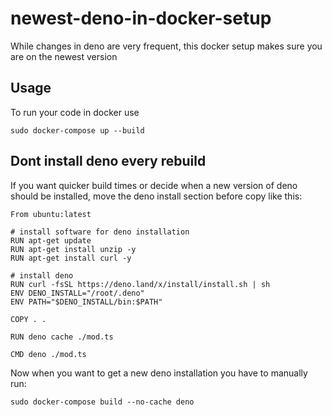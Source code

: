 # newest-deno-in-docker-setup
While changes in deno are very frequent, this docker setup makes sure you are on the newest version

## Usage

To run your code in docker use

```
sudo docker-compose up --build
```

## Dont install deno every rebuild

If you want quicker build times or decide when a new version of deno should be installed, move the deno install section before copy like this:

```
From ubuntu:latest

# install software for deno installation
RUN apt-get update
RUN apt-get install unzip -y
RUN apt-get install curl -y

# install deno
RUN curl -fsSL https://deno.land/x/install/install.sh | sh
ENV DENO_INSTALL="/root/.deno"
ENV PATH="$DENO_INSTALL/bin:$PATH"

COPY . .

RUN deno cache ./mod.ts

CMD deno ./mod.ts
```

Now when you want to get a new deno installation you have to manually run:

```
sudo docker-compose build --no-cache deno 
```
